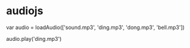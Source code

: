 # audiojs

var audio = loadAudio(['sound.mp3', 'ding.mp3', 'dong.mp3', 'bell.mp3'])

audio.play('ding.mp3')

